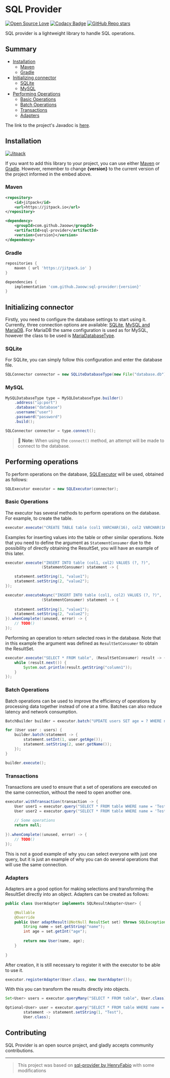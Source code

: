 # SQL Provider

[![Open Source Love](https://badges.frapsoft.com/os/v1/open-source.svg?v=100)](https://github.com/ellerbrock/open-source-badges/)
[![Codacy Badge](https://app.codacy.com/project/badge/Grade/698f97b0b74b49058022cc55eeacbca9)](https://app.codacy.com/gh/Jaoow/sql-provider/dashboard)
[![GitHub Repo stars](https://img.shields.io/github/stars/Jaoow/sql-provider?style=plastic&color=lime_green)](https://github.com/Jaoow/sql-provider/stargazers)

SQL provider is a lightweight library to handle SQL operations.

## Summary

- [Installation](#installation)
  - [Maven](#maven)
  - [Gradle](#gradle)
- [Initializing connector](#initializing-connector)
  - [SQLite](#sqlite)
  - [MySQL](#mysql)
- [Performing Operations](#performing-operations)
  - [Basic Operations](#basic-operations)
  - [Batch Operations](#batch-operations)
  - [Transactions](#transactions)
  - [Adapters](#adapters)

The link to the project's Javadoc is 
[here](https://jaoow.github.io/sql-provider/javadoc/).

## Installation

[![Jitpack](https://jitpack.io/v/Jaoow/sql-provider.svg)](https://jitpack.io/#Jaoow/sql-provider)

If you want to add this library to your project, you can use either
[Maven](#maven) or [Gradle](#gradle). However, remember to change
**{version}** to the current version of the project informed in the embed above.

### Maven

```xml
<repository>
    <id>jitpack</id>
    <url>https://jitpack.io</url>
</repository>
```

```xml
<dependency>
    <groupId>com.github.Jaoow</groupId>
    <artifactId>sql-provider</artifactId>
    <version>{version}</version>
</dependency>
```

### Gradle

```gradle
repositories {
    maven { url 'https://jitpack.io' }
}

dependencies {
    implementation 'com.github.Jaoow:sql-provider:{version}'
}
```

## Initializing connector

Firstly, you need to configure the database settings to start using it.
Currently, three connection options are available: [SQLite](#sqlite),
[MySQL and MariaDB](#mysql). For MariaDB the same configuration is used as
for MySQL, however the class to be used is
[MariaDatabaseType](https://jaoow.github.io/sql-provider/javadoc/com/jaoow/sql/connector/type/impl/MySQLDatabaseType.html).

### SQLite

For SQLite, you can simply follow this configuration and enter the database file.

```java
SQLConnector connector = new SQLiteDatabaseType(new File("database.db")).connect();
```

### MySQL

```java
MySQLDatabaseType type = MySQLDatabaseType.builder()
    .address("ip:port")
    .database("database")
    .username("user")
    .password("password")
    .build();

SQLConnector connector = type.connect();
```

> :memo: **Note:**  When using the `connect()` method, an attempt will be made
to connect to the database.

## Performing operations

To perform operations on the database, [SQLExecutor](https://jaoow.github.io/sql-provider/javadoc/com/jaoow/sql/executor/SQLExecutor.html)
will be used, obtained as follows:

```java
SQLExecutor executor = new SQLExecutor(connector);
```

### Basic Operations

The executor has several methods to perform operations on the database.
For example, to create the table.

```java
executor.execute("CREATE TABLE table (col1 VARCHAR(16), col2 VARCHAR(16))");
```

Examples for inserting values into the table or other similar operations.
Note that you need to define the argument as `StatementConsumer` due to the
possibility of directly obtaining the ResultSet, you will have an example
of this later.

```java
executor.execute("INSERT INTO table (col1, col2) VALUES (?, ?)",
                (StatementConsumer) statement -> {

    statement.setString(1, "value1");
    statement.setString(2, "value2");
});
```

```java
executor.executeAsync("INSERT INTO table (col1, col2) VALUES (?, ?)", 
                (StatementConsumer) statement -> {
    
    statement.setString(1, "value1");
    statement.setString(2, "value2");
}).whenComplete((unused, error) -> {
    // TODO()
});
```

Performing an operation to return selected rows in the database.
Note that in this example the argument was defined as `ResultSetConsumer`
to obtain the ResultSet.

```java
executor.execute("SELECT * FROM table", (ResultSetConsumer) result -> {
    while (result.next()) {
        System.out.println(result.getString("column1"));
    }
});
```

### Batch Operations

Batch operations can be used to improve the efficiency of operations
by processing data together instead of one at a time. Batches can also
reduce latency and network consumption.

```java
BatchBuilder builder = executor.batch("UPDATE users SET age = ? WHERE name = ?");

for (User user : users) {
    builder.batch(statement -> {
        statement.setInt(1, user.getAge());
        statement.setString(2, user.getName());
    });
}

builder.execute();
```

### Transactions

Transactions are used to ensure that a set of operations are executed
on the same connection, without the need to open another one.

```java
executor.withTransaction(transaction -> {
    User user1 = executor.query("SELECT * FROM table WHERE name = 'Test'", User.class);
    User user2 = executor.query("SELECT * FROM table WHERE name = 'Test2'", User.class);
    
    // Some operations
    return null;
    
}).whenComplete((unused, error) -> {
    // TODO()
});
```

This is not a good example of why you can select everyone with just one query,
but it is just an example of why you can do several operations that will use
the same connection.

### Adapters

Adapters are a good option for making selections and transforming the ResultSet
directly into an object. Adapters can be created as follows:

```java
public class UserAdapter implements SQLResultAdapter<User> {

    @Nullable
    @Override
    public User adaptResult(@NotNull ResultSet set) throws SQLException {
        String name = set.getString("name");
        int age = set.getInt("age");
        
        return new User(name, age);
    }
    
}
```

After creation, it is still necessary to register it with the executor
to be able to use it.

```java
executor.registerAdapter(User.class, new UserAdapter());
```

With this you can transform the results directly into objects.

```java
Set<User> users = executor.queryMany("SELECT * FROM table", User.class);
```

```java
Optional<User> user = executor.query("SELECT * FROM table WHERE name = ?",
        statement -> statement.setString(1, "Test"),
        User.class);
```

## Contributing

SQL Provider is an open source project, and gladly accepts community contributions.

-----

> This project was based on
> [sql-provider by HenryFabio](https://github.com/HenryFabio/sql-provider)
> with some modifications
